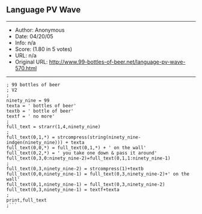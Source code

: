 
## Language PV Wave ##
---
- Author: Anonymous
- Date: 04/20/05
- Info: n/a
- Score:  (1.80 in 5 votes)
- URL: n/a
- Original URL: http://www.99-bottles-of-beer.net/language-pv-wave-570.html
---

```;
; 99 bottles of beer
; V2
;
ninety_nine = 99
texta = ' bottles of beer'
textb = ' bottle of beer'
textf = ' no more'
;
full_text = strarr(1,4,ninety_nine)
;
full_text(0,1,*) = strcompress(string(ninety_nine-indgen(ninety_nine))) + texta
full_text(0,0,*) = full_text(0,1,*) + ' on the wall'
full_text(0,2,*) = ' you take one down & pass it around'
full_text(0,3,0:ninety_nine-2)=full_text(0,1,1:ninety_nine-1)
;
full_text(0,3,ninety_nine-2) = strcompress(1)+textb
full_text(0,0,ninety_nine-1) = full_text(0,3,ninety_nine-2)+' on the wall'
full_text(0,1,ninety_nine-1) = full_text(0,3,ninety_nine-2)
full_text(0,3,ninety_nine-1) = textf+texta
;
print,full_text
;```